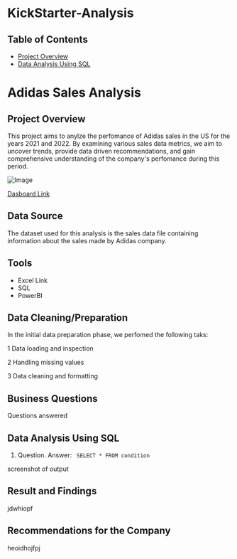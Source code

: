 # KickStarter-Analysis

## Table of Contents
- [Project Overview](#Project-Overview)
- [Data Analysis Using SQL](#SQL-Analysis)

# Adidas Sales Analysis

## Project Overview

This project aims to anylze the perfomance of Adidas sales in the US for the years 2021 and 2022. By examining various sales data metrics,
we aim to uncover trends, provide data driven recommendations, and gain comprehensive understanding of the company's perfomance during this period.


![Image](https://github.com/user-attachments/assets/b2fa497e-cb3e-4875-bbea-d3a3a818f062)

[Dasboard Link](https://www.example.com)

## Data Source

The dataset used for this analysis is the sales data file  containing information about the sales made by Adidas company.

## Tools
- Excel Link
- SQL
- PowerBI

## Data Cleaning/Preparation
In the initial data preparation phase, we perfomed the following taks:

1 Data loading and inspection

2 Handling missing values

3 Data cleaning and formatting

## Business Questions
Questions answered

## Data Analysis Using SQL

1. Question. Answer:
``` SELECT * FROM condition```

screenshot of output

## Result and Findings
jdwhiopf

## Recommendations for the Company

heoidhojfpj
